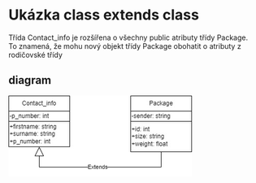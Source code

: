 # Ukázka class extends class
 Třída Contact_info je rozšířena o všechny public atributy třídy Package.\
 To znamená, že mohu nový objekt třídy Package obohatit o atributy z rodičovské třídy
 
 ## diagram
![diagram](diagram.jpg)
